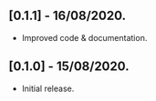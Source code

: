 ## [0.1.1] - 16/08/2020.

* Improved code & documentation.

## [0.1.0] - 15/08/2020.

* Initial release.
